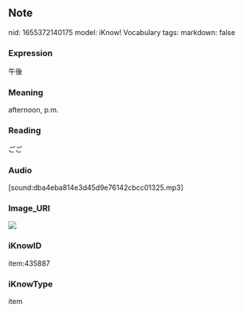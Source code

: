 ## Note
nid: 1655372140175
model: iKnow! Vocabulary
tags: 
markdown: false

### Expression
午後

### Meaning
afternoon, p.m.

### Reading
ごご

### Audio
[sound:dba4eba814e3d45d9e76142cbcc01325.mp3]

### Image_URI
<img src="517838ee43e2a75d7c94537adff11766.jpg">

### iKnowID
item:435887

### iKnowType
item
